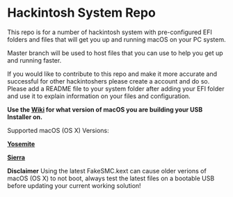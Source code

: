 # Hackintosh System Repo

This repo is for a number of hackintosh system with pre-configured EFI folders and files that will get you up and running macOS on your PC system.

Master branch will be used to host files that you can use to help you get up and running faster.

If you would like to contribute to this repo and make it more accurate and successful for other hackintoshers please create a account and do so.
Please add a README file to your system folder after adding your EFI folder and use it to explain information on your files and configuration.





**Use the [Wiki](https://github.com/Pavo-IM/CloverInstall/wiki) for what version of macOS you are building your USB Installer on.**

Supported macOS (OS X) Versions:

[**Yosemite**](https://github.com/Pavo-IM/CloverInstall/wiki/Yosemite)

[**Sierra**](https://github.com/Pavo-IM/CloverInstall/wiki/Sierra)

**Disclaimer**
Using the latest FakeSMC.kext can cause older verions of macOS (OS X) to not boot, always test the latest files on a bootable USB before updating your current working solution!
